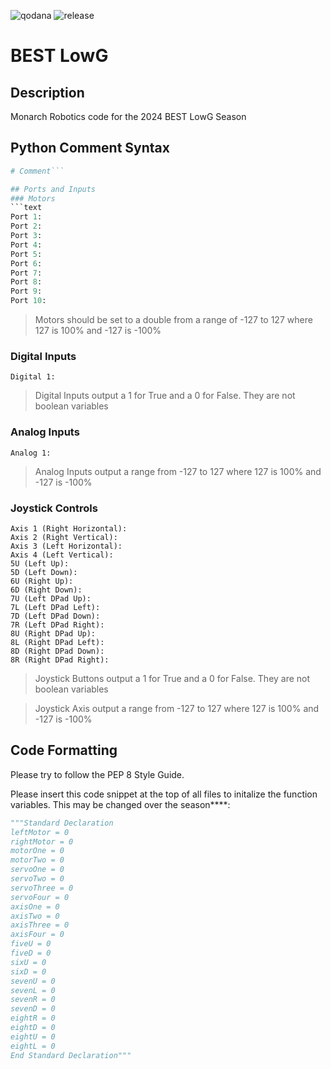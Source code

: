 ![qodana](https://gitlab.com/monarch-robotics/best-lowg/best-lowg/badges/main/pipeline.svg) ![release](https://gitlab.com/monarch-robotics/best-lowg/best-lowg/-/badges/release.svg)
# BEST LowG
## Description
Monarch Robotics code for the 2024 BEST LowG Season
## Python Comment Syntax
```python
# Comment```

## Ports and Inputs
### Motors
```text
Port 1:  
Port 2:  
Port 3:  
Port 4:  
Port 5:  
Port 6:  
Port 7:  
Port 8:  
Port 9:  
Port 10: 
```
> Motors should be set to a double from a range of -127 to 127 where 127 is 100% and -127 is -100%
### Digital Inputs
```text
Digital 1: 
```
> Digital Inputs output a 1 for True and a 0 for False. They are not boolean variables
### Analog Inputs
```text
Analog 1: 
```
> Analog Inputs output a range from -127 to 127 where 127 is 100% and -127 is -100%
### Joystick Controls
```text
Axis 1 (Right Horizontal):  
Axis 2 (Right Vertical):    
Axis 3 (Left Horizontal):   
Axis 4 (Left Vertical):     
5U (Left Up):               
5D (Left Down):             
6U (Right Up):              
6D (Right Down):            
7U (Left DPad Up):          
7L (Left DPad Left):        
7D (Left DPad Down):        
7R (Left DPad Right):       
8U (Right DPad Up):         
8L (Right DPad Left):       
8D (Right DPad Down):       
8R (Right DPad Right):      
```
> Joystick Buttons output a 1 for True and a 0 for False. They are not boolean variables

> Joystick Axis output a range from -127 to 127 where 127 is 100% and -127 is -100%
## Code Formatting
Please try to follow the PEP 8 Style Guide. 

Please insert this code snippet at the top of all files to initalize the function variables. This may be changed over the season****:
```python
"""Standard Declaration
leftMotor = 0
rightMotor = 0
motorOne = 0
motorTwo = 0
servoOne = 0
servoTwo = 0
servoThree = 0
servoFour = 0
axisOne = 0
axisTwo = 0
axisThree = 0
axisFour = 0
fiveU = 0
fiveD = 0
sixU = 0
sixD = 0
sevenU = 0
sevenL = 0
sevenR = 0
sevenD = 0
eightR = 0
eightD = 0
eightU = 0
eightL = 0
End Standard Declaration"""
```